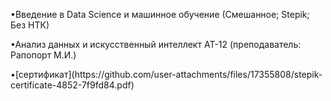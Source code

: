 <p>•Введение в Data Science и машинное обучение (Смешанное; Stepik; Без НТК)</p>
<p></p>•Анализ данных и искусственный интеллект АТ-12 (преподаватель: Рапопорт М.И.)</p>
<p></p>•[сертификат](https://github.com/user-attachments/files/17355808/stepik-certificate-4852-7f9fd84.pdf)</p>

<img src="https://stepik.org/certificate/7f9fd84099c23c0a13db14053415e9f894e6fabd.png?resolution=medium" alt="">
